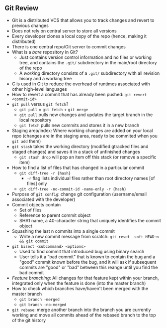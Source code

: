 Git Review
---
* Git is a distributed VCS that allows you to track changes and revert to previous changes
* Does not rely on central server to store all versions
* Every developer clones a local copy of the repo (hence, making it distributed)
* There is one central repo/Git server to commit changes
* What is a *bare* repository in Git?
  * Just contains version control information and no files or working tree, and contains the `.git/` subdirectory in the main/root directory of the repo
  * A *working* directory consists of a `.git/` subdirectory with all revision hisory and a working tree
* C is used in Git to reduce the overhead of runtimes associated with other high-level languages
* How to revert a commit that has already been pushed: `git revert <commit-id>`
* `git pull` versus `git fetch`?
  * `git pull` = `git fetch` + `git merge`
  * `git pull` pulls new changes and updates the target branch in the local repository
  * `git fetch` pulls new commits and stores it in a new branch
* Staging area/index: Where working changes are added on your local repo (changes are in the staging area, ready to be commited when you `git add` them)
* `git stash` takes the working directory (modified gtracked files and staged changes) and saves it in a stack of unfinished changes
  * `git stash drop` will pop an item off this stack (or remove a specific item)
* How to find a list of files that has changed in a particular commit
  * `git diff-tree -r {hash}`
    * `-r` flag lists individual files rather than root directory names [of files] only
  * `git diff-tree -no-commit-id -name-only -r {hash}`
* Purpose of `git config`: change git configuration (username/email associated with the developer)
* Commit objects contain
  * Set of files
  * Reference to parent commit object
  * SHA1 name, a 40-character string that uniquely identifies the commit object
* Squashing the last n commits into a single commit
  * Write a new commit message from scratch: `git reset -soft HEAD~n && git commit`
* `git bisect <subcommand> <options>`
  * Used to find commit that introduced bug using binary search
  * User tells it a "bad commit" that is known to contain the bug and a "good" commit known before the bug, and it will ask if subsequent commits are "good" or "bad" between this reange until you find the bad commit
* *Feature branching*: All changes for that feature kept within your branch, integrated only when the feature is done (into the master branch)
* How to check which branches have/haven't been merged with the master branch
  * `git branch -merged`
  * `git branch -no-merged`
* `git rebase`: merge another branch into the branch you are currently working and move all commits ahead of the rebased branch to the top of the git history

